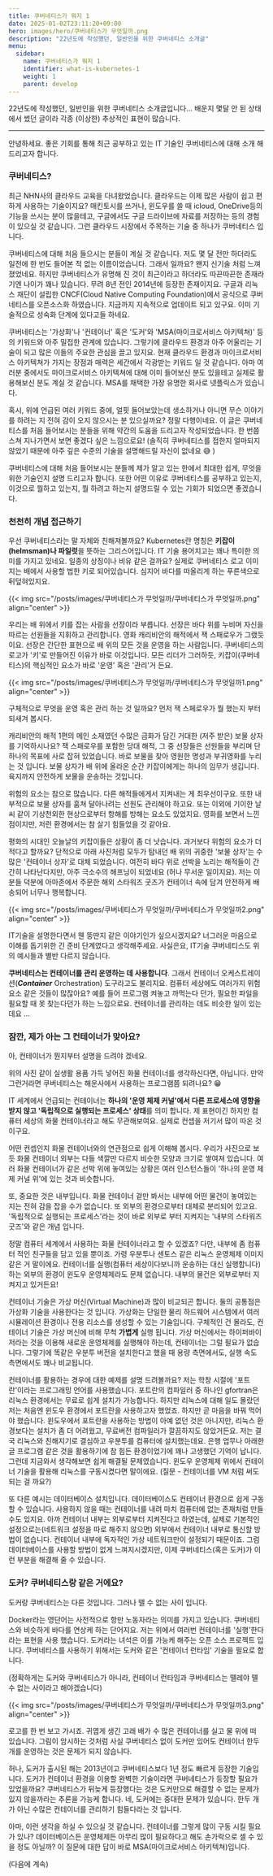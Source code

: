 ```yaml
---
title: 쿠버네티스가 뭐지 1
date: 2025-01-02T23:11:20+09:00
hero: images/hero/쿠버네티스가 무엇일까.png
description: "22년도에 작성했던, 일반인을 위한 쿠버네티스 소개글"
menu:
  sidebar: 
    name: 쿠버네티스가 뭐지 1
    identifier: what-is-kubernetes-1
    weight: 1
    parent: develop
---
```


22년도에 작성했던, 일반인을 위한 쿠버네티스 소개글입니다... 배운지 몇달 안 된 상태에서 썼던 글이라 각종 (이상한) 추상적인 표현이 많습니다.

---

안녕하세요.
좋은 기회를 통해 최근 공부하고 있는 IT 기술인 쿠버네티스에 대해 소개 해드리고자 합니다.

### 쿠버네티스?

최근 NHN사의 클라우드 교육을 다녀왔었습니다. 클라우드는 이제 많은 사람이 쉽고 편하게 사용하는 기술이지요? 매킨토시를 쓰거나, 윈도우를 쓸 때 icloud,  OneDrive등의 기능을 쓰시는 분이 많을테고, 구글에서도 구글 드라이브에 자료를 저장하는 등의 경험이 있으실 것 같습니다.  그런 클라우드 시장에서 주목하는 기술 중 하나가 쿠버네티스 입니다.

쿠버네티스에 대해 처음 들으시는 분들이 계실 것 같습니다. 저도 몇 달 전만 하더라도 일전에 한 번도 들어본 적 없는 이름이었습니다. 그래서 일까요? 왠지 신기술 처럼 느껴졌었네요. 하지만 쿠버네티스가 유명해 진 것이 최근이라고 하더라도 따끈따끈한 존재라기엔 나이가 꽤나 있습니다.  무려 8년 전인 2014년에 등장한 존재이지요. 구글과 리눅스 재단이 설립한 CNCF(Cloud Native Computing Foundation)에서 공식으로 쿠버네티스를 오픈소스화 하였습니다. 지금까지 지속적으로 업데이트 되고 있구요. 이미  기술적으로 성숙화  단계에 있다고들 하네요.

쿠버네티스는 '가상화'나 '컨테이너' 혹은 '도커'와 'MSA(마이크로서비스 아키텍쳐)' 등의 키워드와 아주 밀접한 관계에 있습니다. 그렇기에 클라우드 환경과 아주 어울리는 기술이 되고 많은 이들의 주요한 관심을 끌고 있지요. 현재  클라우드 환경과 마이크로서비스 아키텍쳐가 가지는 장점과 매력은 세간에서 각광받는 키워드 일 것 같습니다. 아마 여러분 중에서도 마이크로서비스 아키텍쳐에 대해 이미 들어보신 분도 있을테고 실제로 활용해보신 분도 계실 것 같습니다. MSA를 채택한 가장 유명한 회사로 넷플릭스가 있습니다.

혹시, 위에 언급된 여러 키워드 중에, 얼핏 들어보았는데 생소하거나 아니면 무슨 이야기를 하려는 지 전혀 감이 오지 않으시는 분 있으실까요? 정말 다행이네요. 이 글은 쿠버네티스를 처음 들어보시는 분들을 위해 약간의 도움을 드리고자 작성되었습니다. 한 번쯤 스쳐 지나가면서 보면 좋겠다 싶은 느낌으로요! (솔직히 쿠버네티스를 접한지 얼마되지 않았기 때문에 아주 깊은 수준의 기술을 설명해드릴 자신이 없네요 😅 )

쿠버네티스에 대해 처음 들어보시는 분들께 제가 알고 있는 한에서 최대한 쉽게, 무엇을 위한 기술인지 설명 드리고자 합니다. 또한 어떤 이유로 쿠버네티스를 공부하고 있는지, 이것으로 뭘하고 있는지, 뭘 하려고 하는지 설명드릴 수 있는 기회가 되었으면 좋겠습니다.

### 천천히 개념 접근하기

우선 쿠버네티스라는 말 자체와 친해져볼까요? Kubernetes란  명칭은 **키잡이(helmsman)나 파일럿**을 뜻하는 그리스어입니다. IT 기술 용어치고는 꽤나 특이한 의미를 가지고 있네요. 일종의 상징이나 비유 같은 걸까요? 실제로 쿠버네티스 로고 이미지는 배에서 사용할 법한 키로 되어있습니다. 심지어 바다를 떠올리게 하는 푸른색으로 뒤덮혀있지요. 

{{< img src="/posts/images/쿠버네티스가 무엇일까/쿠버네티스가 무엇일까.png" align="center" >}}

우리는 배 위에서 키를 잡는 사람을 선장이라 부릅니다. 선장은 바다 위를 누비며 자신을 따르는 선원들을 지휘하고 관리합니다. 영화 캐리비안의 해적에서 잭 스패로우가 그랬듯이요. 선장은 간단한 표현으로 배 위의 모든 것을 운영을 하는 사람입니다. 쿠버네티스의 로고가 '키'로 만들어진 이유가 바로 이것입니다. 모든 리더가 그러하듯, 키잡이(쿠버네티스)의 핵심적인 요소가 바로 '운영' 혹은 '관리'거 든요.

{{< img src="/posts/images/쿠버네티스가 무엇일까/쿠버네티스가 무엇일까1.png" align="center" >}}

구체적으로 무엇을 운영 혹은 관리 하는 것 일까요? 먼저 잭 스페로우가 뭘 했는지 부터 되새겨 봅시다.

캐리비안의 해적 1편의 메인 소재였던 수많은 금화가 담긴 거대한 (저주 받은) 보물 상자를 기억하시나요? 잭 스패로우를 포함한 당대 해적, 그 중 선장들은 선원들을 부리며 단 하나의 목표에 사로 잡혀 있었습니다. 바로 보물을 찾아 영원한 명성과 부귀영화를 누리는 것 입니다. 보물 상자가 배 위에 올라온 순간 키잡이에게는 하나의 임무가 생깁니다. 육지까지 안전하게 보물을 운송하는 것입니다.

위험의 요소는 참으로 많습니다. 다른 해적들에게서 지켜내는 게 최우선이구요. 또한 내부적으로 보물 상자를 훔쳐 달아나려는 선원도 관리해야 하고요. 또는 이외에 기이한 날씨 같이 기상천외한 현상으로부터 항해를 방해는 요소도 있었지요. 영화를 보면서 느낀 점이지만, 저런 환경에서는 참 살기 힘들었을 것 같아요.

평화의 시대인 오늘날의 키잡이들은 상황이 좀 더 낫습니다. 과거보다 위험의 요소가 더 적다고 할까요?  단적으로 아래 사진처럼 모두가 탐내던 배 위의 귀중한 '보물 상자'는 수많은 '컨테이너 상자'로 대체 되었습니다. 여전히 바다 위로 선박을 노리는 해적들이 간간히 나타난다지만, 아주 극소수의 해프닝이 되었네요 (허나 무서운 일이지요). 저는 이분들 덕분에 아마존에서 주문한 해외 스타워즈 굿즈가 컨테이너 속에 담겨 안전하게 배송되어 너무나 행복합니다.

{{< img src="/posts/images/쿠버네티스가 무엇일까/쿠버네티스가 무엇일까2.png" align="center" >}}

IT기술을 설명한다면서 웬 뚱딴지 같은 이야기인가 싶으시겠지요? 너그러운 마음으로 이해를 돕기위한 긴 준비 단계였다고 생각해주세요. 사실은요, IT기술 쿠버네티스도 위의 예시들과 별반 다르지 않습니다.

**쿠버네티스는 컨테이너를 관리 운영하는 데 사용합니다**. 그래서 컨테이너 오케스트레이션(***Container*** Orchestration) 도구라고도 불리지요. 컴퓨터 세상에도 여러가지 위험요소 같은 것들이 많잖아요? 예를 들어  프로그램 켜놓고 까먹는다 던가, 필요한 파일을 필요할 때 못 찾는다던가 하는 느낌으로요. 컨테이너를 관리하는 데도 비슷한 일이 있는데요 …

### 잠깐, 제가 아는 그 컨테이너가 맞아요?

아,  컨테이너가 뭔지부터 설명을 드려야 겠네요.

위의 사진 같이 실생활 용품 가득 넣어진 화물 컨테이너를 생각하신다면, 아닙니다. 만약 그런거라면 쿠버네티스는 해운사에서 사용하는 프로그램쯤 되려나요? 😁

IT 세계에서 언급되는 컨테이너는 **하나의 '운영 체제 커널'에서 다른 프로세스에 영향을 받지 않고 '독립적으로 실행되는 프로세스' 상태**를 의미 합니다. 제 표현이긴 하지만 컴퓨터 세상의 화물 컨테이너라고 해도 무관해보여요. 실제로 컨셉을 저기서 많이 따온 것 이구요.

어떤 컨셉인지 화물 컨테이너와의 연관점으로 쉽게 이해해 봅시다. 우리가 사진으로 보듯 화물 컨테이너 외부는 다들 색깔만 다르지 비슷한 모양과 크기로 쌓여져 있습니다. 여러 화물 컨테이너가 같은 선박 위에 놓여있는 상황은 여러 인스턴스들이 '하나의 운영 체제 커널 위'에 있는 것과 비슷합니다.

또, 중요한 것은 내부입니다. 화물 컨테이너 겉만 봐서는 내부에 어떤 물건이 놓여있는 지는 전혀 감을 잡을 수가 없습니다. 또 외부의 환경으로부터 대체로 분리되어 있고요. '독립적으로 실행되는 프로세스'라는 것이 바로 외부로 부터 지켜지는 '내부의 스타워즈 굿즈'와 같은 개념 입니다.

정말 컴퓨터 세계에서 사용하는 화물 컨테이너라고 할 수 있겠죠? 다만, 내부에 좀 컴퓨터 적인 친구들을 담고 있을 뿐이죠. 가령 우분투나 센토스 같은 리눅스 운영체제 이미지 같은 거 말이에요. 컨테이너를 실행(컴퓨터 세상이다보니까 운송하는 대신 실행합니다)하는 외부의 환경이 윈도우 운영체제라도 문제 없습니다. 내부의 물건은 외부로부터 지켜지고 있거든요!

컨테이너 기술은 가상 머신(Virtual Machine)과 많이 비교되곤 합니다. 둘의 공통점은 가상화 기술을 사용한다는 것 입니다. 가상화는 단일한 물리 하드웨어 시스템에서 여러 시뮬레이션 환경이나 전용 리소스를 생성할 수 있는 기술입니다. 구체적인 건 몰라도, 컨테이너 기술은 가상 머신에 비해 무척 **가볍게** 실행 됩니다. 가상 머신에서는 하이퍼바이저라는 것을 이용해 새로운 운영체제를 실행해야 하는데, 컨테이너는 그럴 필요가 없습니다. 그렇기에 똑같은 우분투 버전을 설치한다고 했을 때 용량 측면에서도, 실행 속도 측면에서도 꽤나 비교됩니다.

컨테이너를 활용하는 경우에 대한 예제를 설명 드려볼까요? 저는 학창 시절에 '포트란'이라는 프로그래밍 언어를 사용했습니다. 포트란의 컴파일러 중 하나인 gfortran은 리눅스 환경에서는 무료로 쉽게 설치가 가능합니다. 하지만 리눅스에 대해 일도 몰랐던 저는 처음엔 윈도우 환경에서 포트란을 사용하고자 했었죠. 하지만 곧 마음을 바꿔 먹어야 했습니다. 윈도우에서 포트란을 사용하는 방법이 아예 없던 것은 아니지만, 리눅스 환경보다는 설치가 좀 더 어려웠고, 무료버전 컴파일러가 깔끔하지도 않았거든요. 저는 결국 리눅스와 친해지기로 결심하고 우분투를 컴퓨터에 설치했는데요. 은행 업무나 아래한글 프로그램 같은 것을 활용하기에 참 힘든 환경이었기에 꽤나 고생했던 기억이 납니다. 그런데 지금와서 생각해보면 쉽게 해결될 문제였습니다. 윈도우 운영체제 위에서 컨테이너 기술을 활용해 리눅스를 구동시켰다면 말이에요. (질문 - 컨테이너를 VM 처럼 써도 되는 걸 까요?)

또 다른 예시는 데이터베이스 설치입니다. 데이터베이스도 컨테이너 환경으로 쉽게 구동 할 수 있습니다. 사용하지 않을 때는 컨테이너를 내려 마치 컴퓨터에 없는 존재처럼 만들 수도 있지요. 아까 컨테이너 내부는 외부로부터 지켜진다고 하였는데, 실제로 기본적인 설정으로는(네트워크 설정을 따로 해주지 않으면) 외부에서 컨테이너 내부로 통신할 방법이 없습니다. 컨테이너 내부에 독자적인 가상 네트워크만이 설정되기 때문이죠. 그럼 데이터베이스를 사용할 방법이 없게 느껴지시겠지만, 이제 쿠버네티스(혹은 도커)가 이런 부분을 해결해 줄 수 있습니다. 

### 도커? 쿠버네티스랑 같은 거에요?

도커랑 쿠버네티스는 다른 것입니다. 그러나 뗄 수 없는 사이 입니다.

Docker라는 영단어는 사전적으로 항만 노동자라는 의미를 가지고 있습니다. 쿠버네티스와 비슷하게 바다를 연상케 하는 단어지요. 저는 위에서 여러번 컨테이너를 '실행'한다 라는 표현을 사용 했습니다. 도커라는 녀석은 이를 가능케 해주는 오픈 소스 프로젝트 입니다. 쿠버네티스를 사용하기 위해서는 도커와 같은 '컨테이너 런타임' 기술을 필요로 합니다. 

(정확하게는 도커와 쿠버네티스가 아니라, 컨테이너 런타임과 쿠버네티스는 뗄레야 뗄 수 없는 사이라고 해야겠습니다)

{{< img src="/posts/images/쿠버네티스가 무엇일까/쿠버네티스가 무엇일까3.png" align="center" >}}

로고를 한 번 보고 가시죠. 귀엽게 생긴 고래 배가 수 많은 컨테이너를 실고 물 위에 떠 있습니다. 그림이 암시하는 것처럼 사실 쿠버네티스 없이 도커만 있어도 컨테이너 한두 개를 운영하는 것은 문제가 되지 않습니다.

허나, 도커가 출시된 해는 2013년이고 쿠버네티스보다 1년 정도 빠르게 등장한 기술입니다. 도커가 컨테이너 환경을 이용할 완벽한 기술이라면 쿠버네티스가 등장할 필요가 있었을까요? 쿠버네티스가 뒤늦게 등장했다는 것은 도커만으로 해결할 수 없는 문제가 있지 않을까라는 추론을 가능케 합니다. 네, 도커에는 중대한 문제가 있습니다. 한두 개가 아닌 수많은 컨테이너를 관리하기 힘들다라는 것 입니다.

아마, 이런 생각을 하실 수 있으실 것 같습니다. 컨테이너를 그렇게 많이 구동 시킬 필요가 있나? 데이터베이스든 운영체제든 아무리 많이 필요하다고 해도 손가락으로 셀 수 있을 정도 아닐까? 이 질문에 대한 답이 바로 MSA(마이크로서비스 아키텍쳐)입니다.

(다음에 계속)